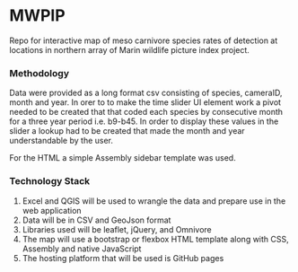 # MWPIP
Repo for interactive map of meso carnivore species rates of detection at locations in northern array of Marin wildlife picture index project.
### Methodology
Data were provided as a long format csv consisting of species, cameraID, month and year. In orer to to make the time slider UI element work a pivot needed to be created that that coded each species by consecutive month for a three year period i.e. b9-b45. In order to display these values in the slider a lookup had to be created that made the month and year understandable by the user. 

For the HTML a simple Assembly sidebar template was used. 

### Technology Stack

1. Excel and QGIS will be used to wrangle the data and prepare use in the web application
2. Data will be in CSV and GeoJson format
3. Libraries used will be leaflet, jQuery, and Omnivore
4. The map will use a bootstrap or flexbox HTML template along with CSS, Assembly and native JavaScript
5. The hosting platform that will be used is GitHub pages